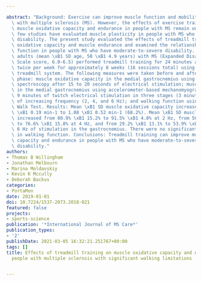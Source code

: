 ---
abstract: "Background: Exercise can improve muscle function and mobility in people\
  \ with multiple sclerosis (MS). However, the effects of exercise training on skeletal\
  \ muscle oxidative capacity and endurance in people with MS remain unclear, and\
  \ few studies have evaluated muscle plasticity in people with MS who have moderate-to-severe\
  \ disability. The present study evaluated the effects of treadmill training on muscle\
  \ oxidative capacity and muscle endurance and examined the relationship to walking\
  \ function in people with MS who have moderate-to-severe disability. Methods: Six\
  \ adults (mean \xB1 SD age, 50 \xB1 4.9 years) with MS (Expanded Disability Status\
  \ Scale score, 6.0-6.5) performed treadmill training for 24 minutes approximately\
  \ twice per week for approximately 8 weeks (16 sessions total) using an antigravity\
  \ treadmill system. The following measures were taken before and after the intervention\
  \ phase: muscle oxidative capacity in the medial gastrocnemius using near-infrared\
  \ spectroscopy after 15 to 20 seconds of electrical stimulation; muscle endurance\
  \ in the medial gastrocnemius using accelerometer-based mechanomyography during\
  \ 9 minutes of twitch electrical stimulation in three stages (3 minutes per stage)\
  \ of increasing frequency (2, 4, and 6 Hz); and walking function using the 2-Minute\
  \ Walk Test. Results: Mean \xB1 SD muscle oxidative capacity increased from 0.64\
  \ \xB1 0.19 min-1 to 1.08 \xB1 0.52 min-1 (68.2%). Mean \xB1 SD muscle endurance\
  \ increased from 80.9% \xB1 15.2% to 91.5% \xB1 4.8% at 2 Hz, from 56.3% \xB1 20.1%\
  \ to 76.6% \xB1 15.8% at 4 Hz, and from 29.2% \xB1 13.1% to 53.9% \xB1 19.4% at\
  \ 6 Hz of stimulation in the gastrocnemius. There were no significant improvements\
  \ in walking function. Conclusions: Treadmill training can improve muscle oxidative\
  \ capacity and endurance in people with MS who have moderate-to-severe levels of\
  \ disability."
authors:
- Thomas B Willingham
- Jonathan Melbourn
- Marina Moldavskiy
- Kevin K Mccully
- Deborah Backus
categories:
- PortaMon
date: 2019-01-01
doi: 10.7224/1537-2073.2018-021
featured: false
projects:
- sports-science
publication: '*International Journal of MS Care*'
publication_types:
- '2'
publishDate: 2021-03-05 16:32:21.251767+00:00
tags: []
title: Effects of treadmill training on muscle oxidative capacity and endurance in
  people with multiple sclerosis with significant walking limitations

---
